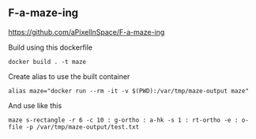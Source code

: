 F-a-maze-ing
---
https://github.com/aPixelInSpace/F-a-maze-ing

Build using this dockerfile

`docker build . -t maze`

Create alias to use the built container

`alias maze="docker run --rm -it -v $(PWD):/var/tmp/maze-output maze"`

And use like this

`maze s-rectangle -r 6 -c 10 : g-ortho : a-hk -s 1 : rt-ortho -e : o-file -p /var/tmp/maze-output/test.txt`
